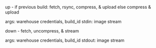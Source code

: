 up -
if previous build:
fetch, rsync, compress, & upload
else
compress & upload

args: warehouse credentials, build_id
stdin: image stream

down -
fetch, uncompress, & stream

args: warehouse credentials, build_id
stdout: image stream